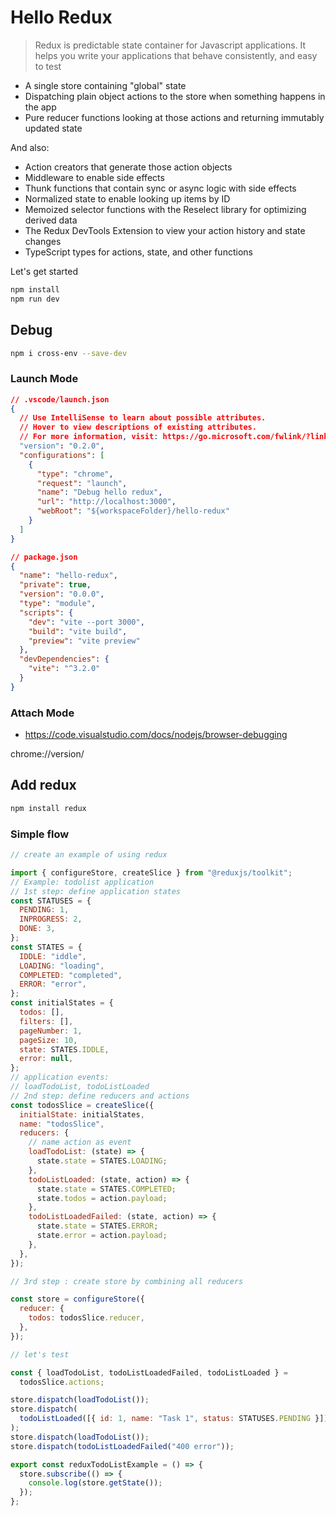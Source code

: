 # Hello Redux

> Redux is predictable state container for Javascript applications. It helps you write your applications that behave consistently, and easy to test

- A single store containing "global" state
- Dispatching plain object actions to the store when something happens in the app
- Pure reducer functions looking at those actions and returning immutably updated state

And also:

- Action creators that generate those action objects
- Middleware to enable side effects
- Thunk functions that contain sync or async logic with side effects
- Normalized state to enable looking up items by ID
- Memoized selector functions with the Reselect library for optimizing derived data
- The Redux DevTools Extension to view your action history and state changes
- TypeScript types for actions, state, and other functions

Let's get started

```bash
npm install
npm run dev
```

## Debug

```bash
npm i cross-env --save-dev
```

### Launch Mode

```json
// .vscode/launch.json
{
  // Use IntelliSense to learn about possible attributes.
  // Hover to view descriptions of existing attributes.
  // For more information, visit: https://go.microsoft.com/fwlink/?linkid=830387
  "version": "0.2.0",
  "configurations": [
    {
      "type": "chrome",
      "request": "launch",
      "name": "Debug hello redux",
      "url": "http://localhost:3000",
      "webRoot": "${workspaceFolder}/hello-redux"
    }
  ]
}

// package.json
{
  "name": "hello-redux",
  "private": true,
  "version": "0.0.0",
  "type": "module",
  "scripts": {
    "dev": "vite --port 3000",
    "build": "vite build",
    "preview": "vite preview"
  },
  "devDependencies": {
    "vite": "^3.2.0"
  }
}

```

### Attach Mode

- https://code.visualstudio.com/docs/nodejs/browser-debugging

chrome://version/

## Add redux

```bash
npm install redux
```

### Simple flow

```js
// create an example of using redux

import { configureStore, createSlice } from "@reduxjs/toolkit";
// Example: todolist application
// 1st step: define application states
const STATUSES = {
  PENDING: 1,
  INPROGRESS: 2,
  DONE: 3,
};
const STATES = {
  IDDLE: "iddle",
  LOADING: "loading",
  COMPLETED: "completed",
  ERROR: "error",
};
const initialStates = {
  todos: [],
  filters: [],
  pageNumber: 1,
  pageSize: 10,
  state: STATES.IDDLE,
  error: null,
};
// application events:
// loadTodoList, todoListLoaded
// 2nd step: define reducers and actions
const todosSlice = createSlice({
  initialState: initialStates,
  name: "todosSlice",
  reducers: {
    // name action as event
    loadTodoList: (state) => {
      state.state = STATES.LOADING;
    },
    todoListLoaded: (state, action) => {
      state.state = STATES.COMPLETED;
      state.todos = action.payload;
    },
    todoListLoadedFailed: (state, action) => {
      state.state = STATES.ERROR;
      state.error = action.payload;
    },
  },
});

// 3rd step : create store by combining all reducers

const store = configureStore({
  reducer: {
    todos: todosSlice.reducer,
  },
});

// let's test

const { loadTodoList, todoListLoadedFailed, todoListLoaded } =
  todosSlice.actions;

store.dispatch(loadTodoList());
store.dispatch(
  todoListLoaded([{ id: 1, name: "Task 1", status: STATUSES.PENDING }])
);
store.dispatch(loadTodoList());
store.dispatch(todoListLoadedFailed("400 error"));

export const reduxTodoListExample = () => {
  store.subscribe(() => {
    console.log(store.getState());
  });
};
```
